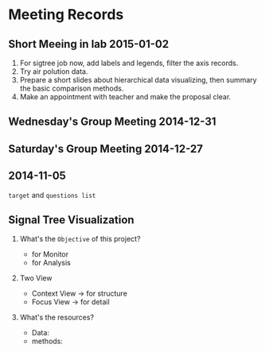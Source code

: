 
# Meeting Records

## Short Meeing in lab 2015-01-02

1. For sigtree job now, add labels and legends, filter the axis records.
2. Try air polution data.
3. Prepare a short slides about hierarchical data visualizing, then summary the basic comparison methods.
4. Make an appointment with teacher and make the proposal clear.

## Wednesday's Group Meeting 2014-12-31

## Saturday's Group Meeting 2014-12-27

## 2014-11-05

`target` and `questions list`

## Signal Tree Visualization

1. What's the `Objective` of this project?

	- for Monitor
	- for Analysis

2. Two View

	- Context View -> for structure
	- Focus View -> for detail

3. What's the resources?

	- Data:
	- methods:


